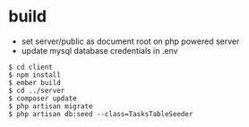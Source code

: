 # build

 * set server/public as document root on php powered server
 * update mysql database credentials in .env

```
$ cd client 
$ npm install
$ ember build
$ cd ../server
$ composer update
$ php artisan migrate
$ php artisan db:seed --class=TasksTableSeeder

```





